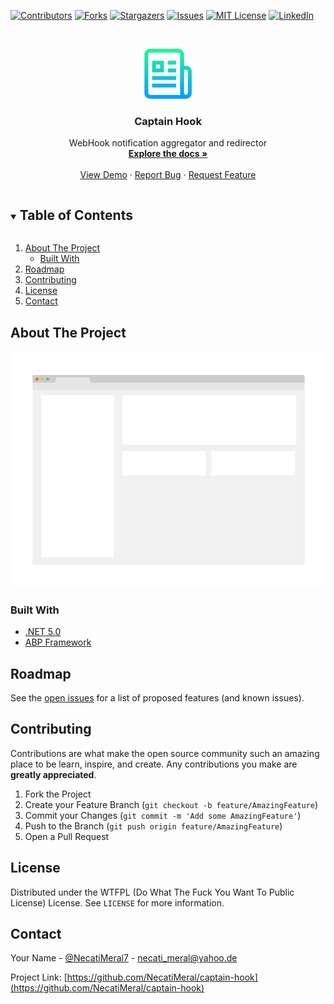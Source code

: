 [![Contributors][contributors-shield]][contributors-url]
[![Forks][forks-shield]][forks-url]
[![Stargazers][stars-shield]][stars-url]
[![Issues][issues-shield]][issues-url]
[![MIT License][license-shield]][license-url]
[![LinkedIn][linkedin-shield]][linkedin-url]

<!-- PROJECT LOGO -->
<br />
<p align="center">
  <a href="https://github.com/NecatiMeral/captain-hook">
    <img src="images/logo.png" alt="Logo" width="80" height="80">
  </a>

  <h3 align="center">Captain Hook</h3>

  <p align="center">
    WebHook notification aggregator and redirector
    <br />
    <a href="https://github.com/NecatiMeral/captain-hook"><strong>Explore the docs »</strong></a>
    <br />
    <br />
    <a href="https://github.com/NecatiMeral/captain-hook">View Demo</a>
    ·
    <a href="https://github.com/NecatiMeral/captain-hook/issues">Report Bug</a>
    ·
    <a href="https://github.com/NecatiMeral/captain-hook/issues">Request Feature</a>
  </p>
</p>

<!-- TABLE OF CONTENTS -->
<details open="open">
  <summary><h2 style="display: inline-block">Table of Contents</h2></summary>
  <ol>
    <li>
      <a href="#about-the-project">About The Project</a>
      <ul>
        <li><a href="#built-with">Built With</a></li>
      </ul>
    </li>
    <li><a href="#roadmap">Roadmap</a></li>
    <li><a href="#contributing">Contributing</a></li>
    <li><a href="#license">License</a></li>
    <li><a href="#contact">Contact</a></li>
  </ol>
</details>

<!-- ABOUT THE PROJECT -->
## About The Project

[![Product Name Screen Shot][product-screenshot]](https://github.com/NecatiMeral/captain-hook)

### Built With

* [.NET 5.0](https://dotnet.microsoft.com/download/dotnet/5.0)
* [ABP Framework](https://abp.io)

<!-- ROADMAP -->
## Roadmap

See the [open issues](https://github.com/NecatiMeral/captain-hook/issues) for a list of proposed features (and known issues).

<!-- CONTRIBUTING -->
## Contributing

Contributions are what make the open source community such an amazing place to be learn, inspire, and create. Any contributions you make are **greatly appreciated**.

1. Fork the Project
2. Create your Feature Branch (`git checkout -b feature/AmazingFeature`)
3. Commit your Changes (`git commit -m 'Add some AmazingFeature'`)
4. Push to the Branch (`git push origin feature/AmazingFeature`)
5. Open a Pull Request

<!-- LICENSE -->
## License

Distributed under the WTFPL (Do What The Fuck You Want To Public License) License. See `LICENSE` for more information.

<!-- CONTACT -->
## Contact

Your Name - [@NecatiMeral7](https://twitter.com/@NecatiMeral7) - necati_meral@yahoo.de

Project Link: [https://github.com/NecatiMeral/captain-hook](https://github.com/NecatiMeral/captain-hook)

<!-- MARKDOWN LINKS & IMAGES -->
<!-- https://www.markdownguide.org/basic-syntax/#reference-style-links -->
[contributors-shield]: https://img.shields.io/github/contributors/NecatiMeral/captain-hook.svg?style=for-the-badge
[contributors-url]: https://github.com/NecatiMeral/captain-hook/graphs/contributors
[forks-shield]: https://img.shields.io/github/forks/NecatiMeral/captain-hook.svg?style=for-the-badge
[forks-url]: https://github.com/NecatiMeral/captain-hook/network/members
[stars-shield]: https://img.shields.io/github/stars/NecatiMeral/captain-hook.svg?style=for-the-badge
[stars-url]: https://github.com/NecatiMeral/captain-hook/stargazers
[issues-shield]: https://img.shields.io/github/issues/NecatiMeral/captain-hook.svg?style=for-the-badge
[issues-url]: https://github.com/NecatiMeral/captain-hook/issues
[license-shield]: https://img.shields.io/badge/license-WTFPL-brightgreen?style=for-the-badge
[license-url]: https://github.com/NecatiMeral/captain-hook/blob/main/LICENSE.md
[linkedin-shield]: https://img.shields.io/badge/-LinkedIn-black.svg?style=for-the-badge&logo=linkedin&colorB=555
[linkedin-url]: https://linkedin.com/in/NecatiMeral
[product-screenshot]: images/screenshot.png